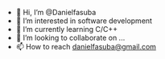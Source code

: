 - 👋 Hi, I’m @Danielfasuba
- 👀 I’m interested in software development
- 🌱 I’m currently learning C/C++
- 💞️ I’m looking to collaborate on ...
- 📫 How to reach danielfasuba@gmail.com

<!---
Danielfasuba/Danielfasuba is a ✨ special ✨ repository because its `README.md` (this file) appears on your GitHub profile.
You can click the Preview link to take a look at your changes.
--->
